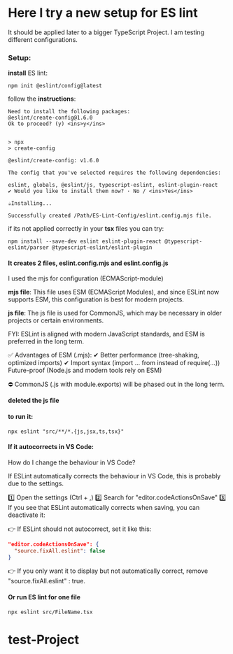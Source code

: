 # Here I try a new setup for ES lint

It should be applied later to a bigger TypeScript Project.
I am testing different configurations.

### Setup:

**install** ES lint:

```shell
npm init @eslint/config@latest
```

follow the **instructions**:

```shell
Need to install the following packages:
@eslint/create-config@1.6.0
Ok to proceed? (y) <ins>y</ins>


> npx
> create-config

@eslint/create-config: v1.6.0

The config that you've selected requires the following dependencies:

eslint, globals, @eslint/js, typescript-eslint, eslint-plugin-react
✔ Would you like to install them now? · No / <ins>Yes</ins>

☕️Installing...

Successfully created /Path/ES-Lint-Config/eslint.config.mjs file.
```

if its not applied correctly in your **tsx** files you can try:

```shell
npm install --save-dev eslint eslint-plugin-react @typescript-eslint/parser @typescript-eslint/eslint-plugin
```

#### It creates 2 files, eslint.config.mjs and eslint.config.js

I used the mjs for configuration (ECMAScript-module)

**mjs file**: This file uses ESM (ECMAScript Modules), and since ESLint now supports ESM, this configuration is best for modern projects.

**js file**: The js file is used for CommonJS, which may be necessary in older projects or certain environments.

FYI:
ESLint is aligned with modern JavaScript standards, and ESM is preferred in the long term.

✅ Advantages of ESM (.mjs):
✔ Better performance (tree-shaking, optimized imports)
✔ Import syntax (import ... from instead of require(...))
Future-proof (Node.js and modern tools rely on ESM)

⛔ CommonJS (.js with module.exports) will be phased out in the long term.

**deleted the js file**

#### to run it:

```shell
npx eslint "src/**/*.{js,jsx,ts,tsx}"
```

#### If it autocorrects in VS Code:

How do I change the behaviour in VS Code?

If ESLint automatically corrects the behaviour in VS Code, this is probably due to the settings.

1️⃣ Open the settings (Ctrl + ,)
2️⃣ Search for "editor.codeActionsOnSave"
3️⃣ If you see that ESLint automatically corrects when saving, you can deactivate it:

👉 If ESLint should not autocorrect, set it like this:

```json
"editor.codeActionsOnSave": {
  "source.fixAll.eslint": false
}
```

👉 If you only want it to display but not automatically correct, remove "source.fixAll.eslint" : true.

#### Or run ES lint for one file

```shell
npx eslint src/FileName.tsx
```

# test-Project
